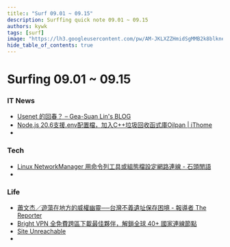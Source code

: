 ```yaml
---
title:: "Surf 09.01 ~ 09.15"
description: Surffing quick note 09.01 ~ 09.15
authors: kywk
tags: [surf]
image: "https://lh3.googleusercontent.com/pw/AM-JKLXZZHmidSgMMB2k8blkneclNRysPXLr__G7rZ4hPi2sN0jC67PHAbX1MyFj8hQX_MTZ6bwIMPwCyu2fu1bU0ZXSX09eu-OlSDb4U-9haUS_wgnVPLaCM6WQLsRbsnocF8X5Edmt35rDjytljbNEMsaf8A=w800-no?authuser=0"
hide_table_of_contents: true
---
```


Surfing 09.01 ~ 09.15
==================

### IT News

- [Usenet 的回春？ – Gea-Suan Lin's BLOG](https://blog.gslin.org/archives/2023/09/01/11331/)
- [Node.js 20.6支援.env配置檔，加入C++垃圾回收函式庫Oilpan | iThome](https://www.ithome.com.tw/news/158622)
- 

### Tech

- [Linux NetworkManager 用命令列工具或組態檔設定網路連線 - 石頭閒語](https://www.rocksaying.tw/archives/2023/linux_networkmanager_cli_and_config.html)
- 

### Life

- [蕭文杰／遊蕩在地方的威權幽靈──台灣不義遺址保存困境 - 報導者 The Reporter](https://www.twreporter.org/a/opinion-the-difficulties-of-preserving-historical-sites-of-injustice)
- [Bright VPN 全免費跨區下載最佳夥伴，解鎖全球 40+ 國家連線節點](https://free.com.tw/bright-vpn/)
- [Site Unreachable](https://www.adaymag.com/2023/09/04/disappointments-diary.html)
- 
